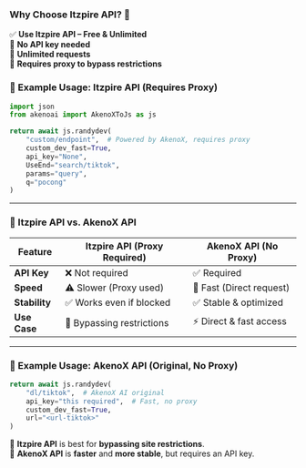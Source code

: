 ### **Why Choose Itzpire API?** 🚀  

✅ **Use Itzpire API – Free & Unlimited**  
🔹 **No API key needed**  
🔹 **Unlimited requests**  
🔹 **Requires proxy to bypass restrictions**  

### **📌 Example Usage: Itzpire API (Requires Proxy)**  
```python
import json
from akenoai import AkenoXToJs as js

return await js.randydev(
    "custom/endpoint",  # Powered by AkenoX, requires proxy
    custom_dev_fast=True,
    api_key="None",
    UseEnd="search/tiktok",
    params="query",
    q="pocong"
)
```

---

### **📌 Itzpire API vs. AkenoX API**
| Feature        | **Itzpire API** (Proxy Required) | **AkenoX API** (No Proxy) |
|---------------|--------------------------------|--------------------------|
| **API Key**   | ❌ Not required               | ✅ Required |
| **Speed**     | ⚠️ Slower (Proxy used)        | 🚀 Fast (Direct request) |
| **Stability** | ✅ Works even if blocked      | ✅ Stable & optimized |
| **Use Case**  | 🔄 Bypassing restrictions    | ⚡ Direct & fast access |

---

### **📌 Example Usage: AkenoX API (Original, No Proxy)**
```python
return await js.randydev(
    "dl/tiktok",  # AkenoX AI original
    api_key="this required",  # Fast, no proxy
    custom_dev_fast=True,
    url="<url-tiktok>"
)
```

🔹 **Itzpire API** is best for **bypassing site restrictions**.  
🔹 **AkenoX API** is **faster** and **more stable**, but requires an API key.  
